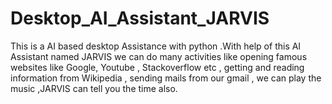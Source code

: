 # Desktop_AI_Assistant_JARVIS
This is a AI based desktop Assistance with python .With help of this AI Assistant named JARVIS we can do many activities like opening famous websites like Google, Youtube , Stackoverflow etc ,  getting and reading information from Wikipedia , sending mails from our gmail , we can play the music ,JARVIS can tell you the time also.
